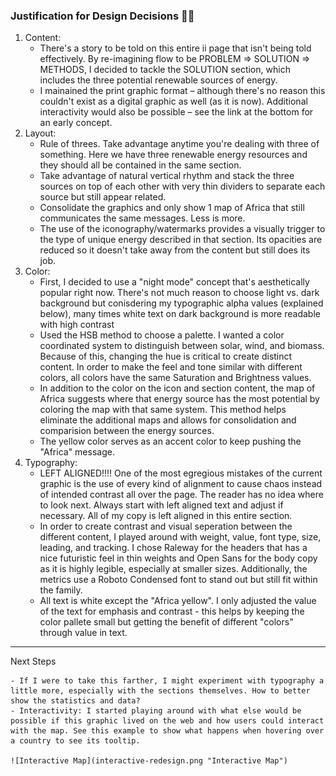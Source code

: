 ### Justification for Design Decisions 👌🏻

1.  Content:
    - There's a story to be told on this entire ii page that isn't being told effectively. By re-imagining flow to be PROBLEM => SOLUTION => METHODS, I decided to tackle the SOLUTION section, which includes the three potential renewable sources of energy.
    - I mainained the print graphic format – although there's no reason this couldn't exist as a digital graphic as well (as it is now). Additional interactivity would also be possible – see the link at the bottom for an early concept.
2.  Layout:
    - Rule of threes. Take advantage anytime you're dealing with three of something. Here we have three renewable energy resources and they should all be contained in the same section.
    - Take advantage of natural vertical rhythm and stack the three sources on top of each other with very thin dividers to separate each source but still appear related.
    - Consolidate the graphics and only show 1 map of Africa that still communicates the same messages. Less is more.
    - The use of the iconography/watermarks provides a visually trigger to the type of unique energy described in that section. Its opacities are reduced so it doesn't take away from the content but still does its job.
3.  Color:
    - First, I decided to use a "night mode" concept that's aesthetically popular right now. There's not much reason to choose light vs. dark background but conisdering my typographic alpha values (explained below), many times white text on dark background is more readable with high contrast
    - Used the HSB method to choose a palette. I wanted a color coordinated system to distinguish between solar, wind, and biomass. Because of this, changing the hue is critical to create distinct content. In order to make the feel and tone similar with different colors, all colors have the same Saturation and Brightness values.
    - In addition to the color on the icon and section content, the map of Africa suggests where that energy source has the most potential by coloring the map with that same system. This method helps eliminate the additional maps and allows for consolidation and comparision between the energy sources.
    - The yellow color serves as an accent color to keep pushing the "Africa" message.
4.  Typography:
    - LEFT ALIGNED!!!! One of the most egregious mistakes of the current graphic is the use of every kind of alignment to cause chaos instead of intended contrast all over the page. The reader has no idea where to look next. Always start with left aligned text and adjust if necessary. All of my copy is left aligned in this entire section.
    - In order to create contrast and visual seperation between the different content, I played around with weight, value, font type, size, leading, and tracking. I chose Raleway for the headers that has a nice futuristic feel in thin weights and Open Sans for the body copy as it is highly legible, especially at smaller sizes. Additionally, the metrics use a Roboto Condensed font to stand out but still fit within the family.
    - All text is white except the "Africa yellow". I only adjusted the value of the text for emphasis and contrast - this helps by keeping the color pallete small but getting the benefit of different "colors" through value in text.

---

Next Steps

    - If I were to take this farther, I might experiment with typography a little more, especially with the sections themselves. How to better show the statistics and data?
    - Interactivity: I started playing around with what else would be possible if this graphic lived on the web and how users could interact with the map. See this example to show what happens when hovering over a country to see its tooltip.

    ![Interactive Map](interactive-redesign.png "Interactive Map")
